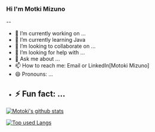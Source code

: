 ### Hi I'm Motki Mizuno

--

- 🔭 I’m currently working on ...
- 🌱 I’m currently learning Java
- 👯 I’m looking to collaborate on ...
- 🤔 I’m looking for help with ...
- 💬 Ask me about ...
- 📫 How to reach me: Email or LinkedIn[Motoki Mizuno]
- 😄 Pronouns: ...
- ## ⚡ Fun fact: ...

[![Motoki's github stats](https://github-readme-stats.vercel.app/api?username=Motoki-tech&count_private=true&show_icons=true&theme=gruvbox&include_all_commits=true&count_private=true)](https://github.com/Motoki-tech/)

[![Top used Langs](https://github-readme-stats.vercel.app/api/top-langs/?username=Motoki-tech&layout=compact&theme=gruvbox)](https://github.com/Motoki-tech/)

